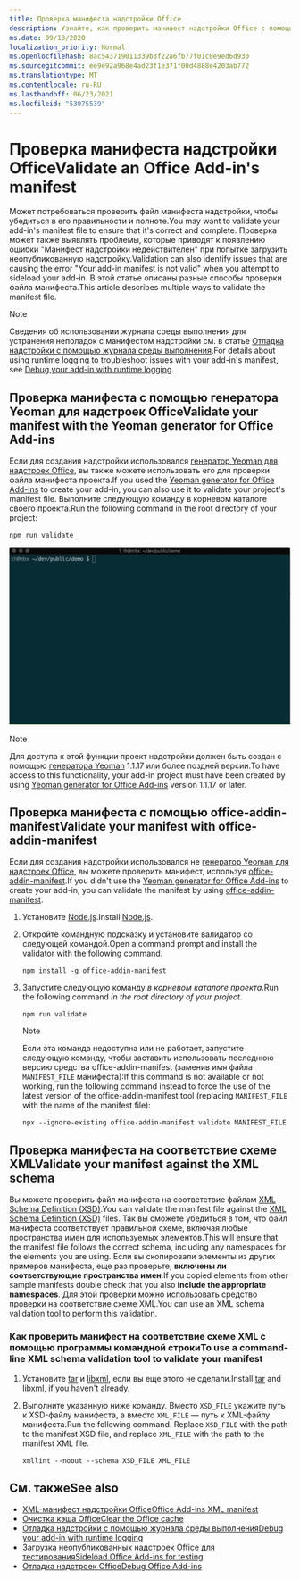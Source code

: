 ```yaml
---
title: Проверка манифеста надстройки Office
description: Узнайте, как проверить манифест надстройки Office с помощью схемы XML и других средств.
ms.date: 09/18/2020
localization_priority: Normal
ms.openlocfilehash: 8ac543719011339b3f22a6fb77f01c0e9ed6d930
ms.sourcegitcommit: ee9e92a968e4ad23f1e371f00d4888e4203ab772
ms.translationtype: MT
ms.contentlocale: ru-RU
ms.lasthandoff: 06/23/2021
ms.locfileid: "53075539"
---
```

# <a name="validate-an-office-add-ins-manifest"></a><span data-ttu-id="4804f-103">Проверка манифеста надстройки Office</span><span class="sxs-lookup"><span data-stu-id="4804f-103">Validate an Office Add-in's manifest</span></span>

<span data-ttu-id="4804f-104">Может потребоваться проверить файл манифеста надстройки, чтобы убедиться в его правильности и полноте.</span><span class="sxs-lookup"><span data-stu-id="4804f-104">You may want to validate your add-in's manifest file to ensure that it's correct and complete.</span></span> <span data-ttu-id="4804f-105">Проверка может также выявлять проблемы, которые приводят к появлению ошибки "Манифест надстройки недействителен" при попытке загрузить неопубликованную надстройку.</span><span class="sxs-lookup"><span data-stu-id="4804f-105">Validation can also identify issues that are causing the error "Your add-in manifest is not valid" when you attempt to sideload your add-in.</span></span> <span data-ttu-id="4804f-106">В этой статье описаны разные способы проверки файла манифеста.</span><span class="sxs-lookup"><span data-stu-id="4804f-106">This article describes multiple ways to validate the manifest file.</span></span>

> [!NOTE]
> <span data-ttu-id="4804f-107">Сведения об использовании журнала среды выполнения для устранения неполадок с манифестом надстройки см. в статье [Отладка надстройки с помощью журнала среды выполнения](runtime-logging.md).</span><span class="sxs-lookup"><span data-stu-id="4804f-107">For details about using runtime logging to troubleshoot issues with your add-in's manifest, see [Debug your add-in with runtime logging](runtime-logging.md).</span></span>

## <a name="validate-your-manifest-with-the-yeoman-generator-for-office-add-ins"></a><span data-ttu-id="4804f-108">Проверка манифеста с помощью генератора Yeoman для надстроек Office</span><span class="sxs-lookup"><span data-stu-id="4804f-108">Validate your manifest with the Yeoman generator for Office Add-ins</span></span>

<span data-ttu-id="4804f-109">Если для создания надстройки использовался [генератор Yeoman для надстроек Office](https://www.npmjs.com/package/generator-office), вы также можете использовать его для проверки файла манифеста проекта.</span><span class="sxs-lookup"><span data-stu-id="4804f-109">If you used the [Yeoman generator for Office Add-ins](https://www.npmjs.com/package/generator-office) to create your add-in, you can also use it to validate your project's manifest file.</span></span> <span data-ttu-id="4804f-110">Выполните следующую команду в корневом каталоге своего проекта.</span><span class="sxs-lookup"><span data-stu-id="4804f-110">Run the following command in the root directory of your project:</span></span>

```command&nbsp;line
npm run validate
```

![Анимированный GIF, на который Office проверки, запускаемой в командной строке, и генерирующих результатов, отображающих пройденную проверку.](../images/yo-office-validator.gif)

> [!NOTE]
> <span data-ttu-id="4804f-112">Для доступа к этой функции проект надстройки должен быть создан с помощью [генератора Yeoman](https://www.npmjs.com/package/generator-office) 1.1.17 или более поздней версии.</span><span class="sxs-lookup"><span data-stu-id="4804f-112">To have access to this functionality, your add-in project must have been created by using [Yeoman generator for Office Add-ins](https://www.npmjs.com/package/generator-office) version 1.1.17 or later.</span></span>

## <a name="validate-your-manifest-with-office-addin-manifest"></a><span data-ttu-id="4804f-113">Проверка манифеста с помощью office-addin-manifest</span><span class="sxs-lookup"><span data-stu-id="4804f-113">Validate your manifest with office-addin-manifest</span></span>

<span data-ttu-id="4804f-114">Если для создания надстройки использовался не [генератор Yeoman для надстроек Office](https://www.npmjs.com/package/generator-office), вы можете проверить манифест, используя [office-addin-manifest](https://www.npmjs.com/package/office-addin-manifest).</span><span class="sxs-lookup"><span data-stu-id="4804f-114">If you didn't use the [Yeoman generator for Office Add-ins](https://www.npmjs.com/package/generator-office) to create your add-in, you can validate the manifest by using [office-addin-manifest](https://www.npmjs.com/package/office-addin-manifest).</span></span>

1. <span data-ttu-id="4804f-115">Установите [Node.js](https://nodejs.org/download/).</span><span class="sxs-lookup"><span data-stu-id="4804f-115">Install [Node.js](https://nodejs.org/download/).</span></span>

2. <span data-ttu-id="4804f-116">Откройте командную подсказку и установите валидатор со следующей командой.</span><span class="sxs-lookup"><span data-stu-id="4804f-116">Open a command prompt and install the validator with the following command.</span></span>

    ```command&nbsp;line
    npm install -g office-addin-manifest
    ```

3. <span data-ttu-id="4804f-117">Запустите следующую команду *в корневом каталоге проекта.*</span><span class="sxs-lookup"><span data-stu-id="4804f-117">Run the following command *in the root directory of your project*.</span></span>

    ```command&nbsp;line
    npm run validate
    ```

    > [!NOTE]
    > <span data-ttu-id="4804f-118">Если эта команда недоступна или не работает, запустите следующую команду, чтобы заставить использовать последнюю версию средства office-addin-manifest (заменив имя файла `MANIFEST_FILE` манифеста):</span><span class="sxs-lookup"><span data-stu-id="4804f-118">If this command is not available or not working, run the following command instead to force the use of the latest version of the office-addin-manifest tool (replacing `MANIFEST_FILE` with the name of the manifest file):</span></span>
    >
    > ```command&nbsp;line
    > npx --ignore-existing office-addin-manifest validate MANIFEST_FILE
    > ```

## <a name="validate-your-manifest-against-the-xml-schema"></a><span data-ttu-id="4804f-119">Проверка манифеста на соответствие схеме XML</span><span class="sxs-lookup"><span data-stu-id="4804f-119">Validate your manifest against the XML schema</span></span>

<span data-ttu-id="4804f-120">Вы можете проверить файл манифеста на соответствие файлам [XML Schema Definition (XSD)](/openspecs/office_file_formats/ms-owemxml/c6a06390-34b8-4b42-82eb-b28be12494a8).</span><span class="sxs-lookup"><span data-stu-id="4804f-120">You can validate the manifest file against the [XML Schema Definition (XSD)](/openspecs/office_file_formats/ms-owemxml/c6a06390-34b8-4b42-82eb-b28be12494a8) files.</span></span> <span data-ttu-id="4804f-121">Так вы сможете убедиться в том, что файл манифеста соответствует правильной схеме, включая любые пространства имен для используемых элементов.</span><span class="sxs-lookup"><span data-stu-id="4804f-121">This will ensure that the manifest file follows the correct schema, including any namespaces for the elements you are using.</span></span> <span data-ttu-id="4804f-122">Если вы скопировали элементы из других примеров манифеста, еще раз проверьте, **включены ли соответствующие пространства имен**.</span><span class="sxs-lookup"><span data-stu-id="4804f-122">If you copied elements from other sample manifests double check that you also **include the appropriate namespaces**.</span></span> <span data-ttu-id="4804f-123">Для этой проверки можно использовать средство проверки на соответствие схеме XML.</span><span class="sxs-lookup"><span data-stu-id="4804f-123">You can use an XML schema validation tool to perform this validation.</span></span>

### <a name="to-use-a-command-line-xml-schema-validation-tool-to-validate-your-manifest"></a><span data-ttu-id="4804f-124">Как проверить манифест на соответствие схеме XML с помощью программы командной строки</span><span class="sxs-lookup"><span data-stu-id="4804f-124">To use a command-line XML schema validation tool to validate your manifest</span></span>

1. <span data-ttu-id="4804f-125">Установите [tar](https://www.gnu.org/software/tar/) и [libxml](http://xmlsoft.org/FAQ.html), если вы еще этого не сделали.</span><span class="sxs-lookup"><span data-stu-id="4804f-125">Install [tar](https://www.gnu.org/software/tar/) and [libxml](http://xmlsoft.org/FAQ.html), if you haven't already.</span></span>

2. <span data-ttu-id="4804f-p104">Выполните указанную ниже команду. Вместо `XSD_FILE` укажите путь к XSD-файлу манифеста, а вместо `XML_FILE` — путь к XML-файлу манифеста.</span><span class="sxs-lookup"><span data-stu-id="4804f-p104">Run the following command. Replace `XSD_FILE` with the path to the manifest XSD file, and replace `XML_FILE` with the path to the manifest XML file.</span></span>
    
    ```command&nbsp;line
    xmllint --noout --schema XSD_FILE XML_FILE
    ```

## <a name="see-also"></a><span data-ttu-id="4804f-128">См. также</span><span class="sxs-lookup"><span data-stu-id="4804f-128">See also</span></span>

- [<span data-ttu-id="4804f-129">XML-манифест надстройки Office</span><span class="sxs-lookup"><span data-stu-id="4804f-129">Office Add-ins XML manifest</span></span>](../develop/add-in-manifests.md)
- [<span data-ttu-id="4804f-130">Очистка кэша Office</span><span class="sxs-lookup"><span data-stu-id="4804f-130">Clear the Office cache</span></span>](clear-cache.md)
- [<span data-ttu-id="4804f-131">Отладка надстройки с помощью журнала среды выполнения</span><span class="sxs-lookup"><span data-stu-id="4804f-131">Debug your add-in with runtime logging</span></span>](runtime-logging.md)
- [<span data-ttu-id="4804f-132">Загрузка неопубликованных надстроек Office для тестирования</span><span class="sxs-lookup"><span data-stu-id="4804f-132">Sideload Office Add-ins for testing</span></span>](sideload-office-add-ins-for-testing.md)
- [<span data-ttu-id="4804f-133">Отладка надстроек Office</span><span class="sxs-lookup"><span data-stu-id="4804f-133">Debug Office Add-ins</span></span>](debug-add-ins-using-f12-developer-tools-on-windows-10.md)

